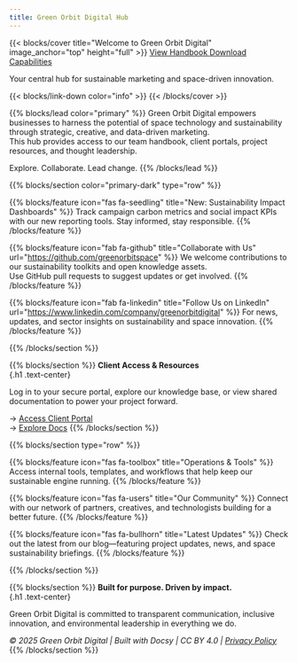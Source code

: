 ```yaml
---
title: Green Orbit Digital Hub
---
```


{{< blocks/cover title="Welcome to Green Orbit Digital" image_anchor="top" height="full" >}}
<a class="btn btn-lg btn-primary me-3 mb-4" href="/about/handbook/">
  View Handbook <i class="fas fa-book-open ms-2"></i>
</a>
<a class="btn btn-lg btn-secondary me-3 mb-4" href="/capabilities/">
  Download Capabilities <i class="fas fa-download ms-2 "></i>
</a>
<p class="lead mt-5">Your central hub for sustainable marketing and space-driven innovation.</p>
{{< blocks/link-down color="info" >}}
{{< /blocks/cover >}}


{{% blocks/lead color="primary" %}}
Green Orbit Digital empowers businesses to harness the potential of space technology and sustainability through strategic, creative, and data-driven marketing.  
This hub provides access to our team handbook, client portals, project resources, and thought leadership.

Explore. Collaborate. Lead change.
{{% /blocks/lead %}}


{{% blocks/section color="primary-dark" type="row" %}}

{{% blocks/feature icon="fas fa-seedling" title="New: Sustainability Impact Dashboards" %}}
Track campaign carbon metrics and social impact KPIs with our new reporting tools.
Stay informed, stay responsible.
{{% /blocks/feature %}}

{{% blocks/feature icon="fab fa-github" title="Collaborate with Us" url="https://github.com/greenorbitspace" %}}
We welcome contributions to our sustainability toolkits and open knowledge assets.  
Use GitHub pull requests to suggest updates or get involved.
{{% /blocks/feature %}}

{{% blocks/feature icon="fab fa-linkedin" title="Follow Us on LinkedIn" url="https://www.linkedin.com/company/greenorbitdigital" %}}
For news, updates, and sector insights on sustainability and space innovation.
{{% /blocks/feature %}}

{{% /blocks/section %}}


{{% blocks/section %}}
**Client Access & Resources**  
{.h1 .text-center}

Log in to your secure portal, explore our knowledge base, or view shared documentation to power your project forward.

→ [Access Client Portal](/clients/)  
→ [Explore Docs](/docs/)
{{% /blocks/section %}}


{{% blocks/section type="row" %}}

{{% blocks/feature icon="fas fa-toolbox" title="Operations & Tools" %}}
Access internal tools, templates, and workflows that help keep our sustainable engine running.
{{% /blocks/feature %}}

{{% blocks/feature icon="fas fa-users" title="Our Community" %}}
Connect with our network of partners, creatives, and technologists building for a better future.
{{% /blocks/feature %}}

{{% blocks/feature icon="fas fa-bullhorn" title="Latest Updates" %}}
Check out the latest from our blog—featuring project updates, news, and space sustainability briefings.
{{% /blocks/feature %}}

{{% /blocks/section %}}


{{% blocks/section %}}
**Built for purpose. Driven by impact.**  
{.h1 .text-center}

Green Orbit Digital is committed to transparent communication, inclusive innovation, and environmental leadership in everything we do.

*© 2025 Green Orbit Digital | Built with Docsy | CC BY 4.0 | [Privacy Policy](/privacy)*
{{% /blocks/section %}}